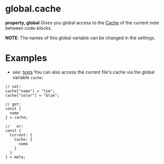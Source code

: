 # global.cache
**property, global**
Gives you global access to the [Cache](../../Data%20Storage/Cache.md) of the current note between code-blocks.

**NOTE**: The names of this  global variable can be changed in the settings.
# Examples
- *see: [tests](https://github.com/Meep-Tech/obsidian-metadata-api-plugin/blob/master/tests/global%20cache/test.md)*
You can also access the current file's cache via the global variable `cache`:
```
// set:
cache["name"] = "tim";
cache["color"] = "blue";

// get:
const {
  name
} = cache;

//   or:
const {
  Current: {
    Cache: {
      name
    }
  }
} = meta;
```
